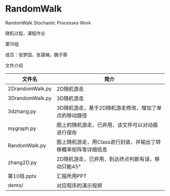 <!--
 * @Author: Rogunt abc847111391@hotmail.com
 * @Date: 2023-04-03 22:10:49
 * @LastEditors: Rogunt abc847111391@hotmail.com
 * @LastEditTime: 2023-04-03 22:18:53
 * @FilePath: /StochasticProcesses/README.md
 * @Description: 
 * 
 * Copyright (c) 2023 by Rogunt abc847111391@hotmail.com, All Rights Reserved. 
-->
# RandomWalk

RandomWalk Stochastic Processes Work

随机过程，课程作业

第10组

成员：张梦园，张晟楠，魏子尊

文件介绍

|文件名|简介|
|----|----|
|2DrandomWalk.py|2D随机游走|
|3DrandomWalk.py|3D随机游走|
|3dzhang.py|3D随机游走，基于2D随机游走修改，增加了单点的移动路径|
|mygraph.py|图上的随机游走，已弃用，该文件可以对动画进行保存|
|RandomWalk.py|图上随机游走，用Class进行封装，并输出了转移概率矩阵等详细信息|
|zhang2D.py|2D随机游走，已弃用，到达终点判断有误，移动只能45°|
|第10组.pptx|汇报所用PPT|
|demo/|对应程序的演示视频|
